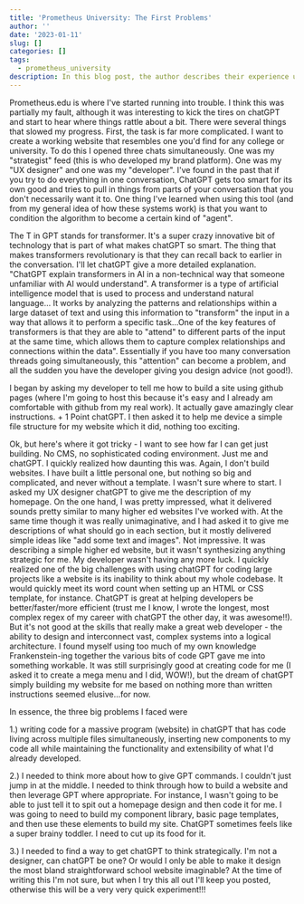 ```yaml
---
title: 'Prometheus University: The First Problems'
author: ''
date: '2023-01-11'
slug: []
categories: []
tags:
  - prometheus_university
description: In this blog post, the author describes their experience using chatGPT to build a university website from scratch. They discuss the process of using chatGPT in multiple simultaneous conversations to perform different tasks, the challenges of using chatGPT for large coding projects, and the limitations of chatGPT in terms of strategic thinking and design. The author also reflects on the potential of chatGPT as a tool for developers to be more efficient and effective, but notes that chatGPT is not a replacement for human skills in design and architecture. This blog post offers a practical exploration of the capabilities and limitations of chatGPT in web development.
---
```


Prometheus.edu is where I've started running into trouble. I think this was partially my fault, although it was interesting to kick the tires on chatGPT and start to hear where things rattle about a bit. There were several things that slowed my progress. First, the task is far more complicated. I want to create a working website that resembles one you'd find for any college or university. To do this I opened three chats simultaneously. One was my "strategist" feed (this is who developed my brand platform). One was my "UX designer" and one was my "developer". I've found in the past that if you try to do everything in one conversation, ChatGPT gets too smart for its own good and tries to pull in things from parts of your conversation that you don't necessarily want it to. One thing I've learned when using this tool (and from my general idea of how these systems work) is that you want to condition the algorithm to become a certain kind of "agent".

The T in GPT stands for transformer. It's a super crazy innovative bit of technology that is part of what makes chatGPT so smart. The thing that makes transformers revolutionary is that they can recall back to earlier in the conversation. I'll let chatGPT give a more detailed explanation. "ChatGPT explain transformers in AI in a non-technical way that someone unfamiliar with AI would understand". A transformer is a type of artificial intelligence model that is used to process and understand natural language... It works by analyzing the patterns and relationships within a large dataset of text and using this information to "transform" the input in a way that allows it to perform a specific task...One of the key features of transformers is that they are able to "attend" to different parts of the input at the same time, which allows them to capture complex relationships and connections within the data". Essentially if you have too many conversation threads going simultaneously, this "attention" can become a problem, and all the sudden you have the developer giving you design advice (not good!).

I began by asking my developer to tell me how to build a site using github pages (where I'm going to host this because it's easy and I already am comfortable with github from my real work). It actually gave amazingly clear instructions. + 1 Point chatGPT. I then asked it to help me device a simple file structure for my website which it did, nothing too exciting.

Ok, but here's where it got tricky - I want to see how far I can get just building. No CMS, no sophisticated coding environment. Just me and chatGPT. I quickly realized how daunting this was. Again, I don't build websites. I have built a little personal one, but nothing so big and complicated, and never without a template. I wasn't sure where to start. I asked my UX designer chatGPT to give me the description of my homepage. On the one hand, I was pretty impressed, what it delivered sounds pretty similar to many higher ed websites I've worked with. At the same time though it was really unimaginative, and I had asked it to give me descriptions of what should go in each section, but it mostly delivered simple ideas like "add some text and images". Not impressive. It was describing a simple higher ed website, but it wasn't synthesizing anything strategic for me. My developer wasn't having any more luck. I quickly realized one of the big challenges with using chatGPT for coding large projects like a website is its inability to think about my whole codebase. It would quickly meet its word count when setting up an HTML or CSS template, for instance. ChatGPT is great at helping developers be better/faster/more efficient (trust me I know, I wrote the longest, most complex regex of my career with chatGPT the other day, it was awesome!!). But it's not good at the skills that really make a great web developer - the ability to design and interconnect vast, complex systems into a logical architecture. I found myself using too much of my own knowledge Frankenstein-ing together the various bits of code GPT gave me into something workable. It was still surprisingly good at creating code for me (I asked it to create a mega menu and I did, WOW!), but the dream of chatGPT simply building my website for me based on nothing more than written instructions seemed elusive...for now.

In essence, the three big problems I faced were

1.) writing code for a massive program (website) in chatGPT that has code living across multiple files simultaneously, inserting new components to my code all while maintaining the functionality and extensibility of what I'd already developed.

2.) I needed to think more about how to give GPT commands. I couldn't just jump in at the middle. I needed to think through how to build a website and then leverage GPT where appropriate. For instance, I wasn't going to be able to just tell it to spit out a homepage design and then code it for me. I was going to need to build my component library, basic page templates, and then use these elements to build my site. ChatGPT sometimes feels like a super brainy toddler. I need to cut up its food for it.

3.) I needed to find a way to get chatGPT to think strategically. I'm not a designer, can chatGPT be one? Or would I only be able to make it design the most bland straightforward school website imaginable? At the time of writing this I'm not sure, but when I try this all out I'll keep you posted, otherwise this will be a very very quick experiment!!!
